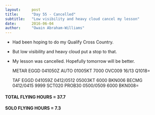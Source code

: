 ```yaml
---
layout:     post
title:      "Day 55 - Cancelled"
subtitle:   "Low visibility and heavy cloud cancel my lesson"
date:       2016-06-04
author:     "Owain Abraham-Williams"
---
```


 * Had been hoping to do my Qualify Cross Country.
 * But low visibility and heavy cloud put a stop to that.
 * My lesson was cancelled. Hopefully tomorrow will be better.

    METAR EGGD 041050Z AUTO 01005KT 7000 OVC009 16/13 Q1018=

    TAF EGGD 041059Z 0412/0512 05003KT 6000 BKN006
             BECMG 0412/0415 9999 SCT020
             PROB30 0500/0509 6000 BKN008=

#### TOTAL FLYING HOURS = 37.7

#### SOLO FLYING HOURS = 7.3